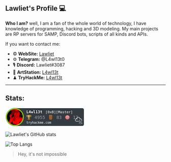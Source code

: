 ## **Lawliet's Profile** 💻

**Who I am?** well, I am a fan of the whole world of technology, I have knowledge of programming, hacking and 3D modeling. My main projects are RP servers for SAMP, Discord bots, scripts of all kinds and APIs.

If you want to contact me:

- © **WebSite:** [Lawliet](https://www.lawliet.today/)
- ⚙ **Telegram:** @L4wl13t0
- 🎙 **Discord:** Lawliet#3087
- 📁 **ArtStation:** [L4wl13t](https://www.artstation.com/l4wl13t)
- ♟ **TryHackMe:** [L4wl13t](https://tryhackme.com/p/L4wl13t)

***
## Stats:
![Lawliet's TryHackMe stats](https://raw.githubusercontent.com/L4wl13t-0/L4wl13t-0/main/L4wl13t_thm_master.png)


![Lawliet's GitHub stats](https://github-readme-stats.vercel.app/api?username=L4wl13t-0&show_icons=true&theme=radical)


![Top Langs](https://github-readme-stats.vercel.app/api/top-langs/?username=L4wl13t-0&langs_count=5&layout=compact)


> Hey, it's not impossible
